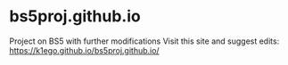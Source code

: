 # bs5proj.github.io
Project on BS5 with further modifications
Visit this site and suggest edits: https://k1ego.github.io/bs5proj.github.io/
